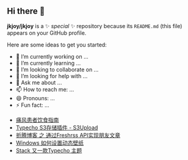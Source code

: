 ## Hi there 👋


**jkjoy/jkjoy** is a ✨ _special_ ✨ repository because its `README.md` (this file) appears on your GitHub profile.

Here are some ideas to get you started:

- 🔭 I’m currently working on ...
- 🌱 I’m currently learning ...
- 👯 I’m looking to collaborate on ...
- 🤔 I’m looking for help with ...
- 💬 Ask me about ...
- 📫 How to reach me: ...
- 😄 Pronouns: ...
- ⚡ Fun fact: ...
<!-- BLOG-POST-LIST:START -->
- [痛风患者饮食指南](https://www.imsun.org/archives/1659.html)
- [Typecho S3存储插件 - S3Upload](https://www.imsun.org/archives/1656.html)
- [折腾博客 之 通过Freshrss API实现朋友文章](https://www.imsun.org/archives/1654.html)
- [Windows 如何设置动态壁纸](https://www.imsun.org/archives/1652.html)
- [Stack 又一款Typecho 主题](https://www.imsun.org/archives/1650.html)
<!-- BLOG-POST-LIST:END -->
